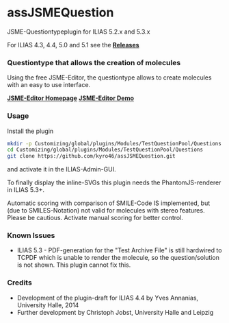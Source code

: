 # assJSMEQuestion
JSME-Questiontypeplugin for ILIAS 5.2.x and 5.3.x

For ILIAS 4.3, 4.4, 5.0 and 5.1 see the [**Releases**](https://github.com/kyro46/assJSMEQuestion/releases)

### Questiontype that allows the creation of molecules ###

Using the free JSME-Editor, the questiontype allows to create molecules with an easy to use interface.

[**JSME-Editor Homepage**](http://peter-ertl.com/jsme/)
[**JSME-Editor Demo**](http://peter-ertl.com/jsme/JSME_2017-02-26/JSME.html)

### Usage ###

Install the plugin

```bash
mkdir -p Customizing/global/plugins/Modules/TestQuestionPool/Questions  
cd Customizing/global/plugins/Modules/TestQuestionPool/Questions
git clone https://github.com/kyro46/assJSMEQuestion.git
```
and activate it in the ILIAS-Admin-GUI.  

To finally display the inline-SVGs this plugin needs the PhantomJS-renderer in ILIAS 5.3+.

Automatic scoring with comparison of SMILE-Code IS implemented, but (due to SMILES-Notation) not valid for molecules with stereo features. Please be cautious.
Activate manual scoring for better control.

### Known Issues ###

* ILIAS 5.3 - PDF-generation for the "Test Archive File" is still hardwired to TCPDF which is unable to render the molecule, so the question/solution is not shown. This plugin cannot fix this.

### Credits ###
* Development of the plugin-draft for ILIAS 4.4 by Yves Annanias, University Halle, 2014
* Further development by Christoph Jobst, University Halle and Leipzig